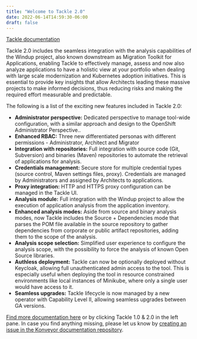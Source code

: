 ```yaml
---
title: "Welcome to Tackle 2.0"
date: 2022-06-14T14:59:30-06:00
draft: false
---
```

[Tackle documentation](https://konveyor.github.io/tackle/tackle2/)

Tackle 2.0 includes the seamless integration with the analysis capabilities of the Windup project, also known downstream as Migration Toolkit for Applications, enabling Tackle to effectively manage, assess and now also analyze applications to have a holistic view at your portfolio when dealing with large scale modernization and Kubernetes adoption initiatives. This is essential to provide key insights that allow Architects leading these massive projects to make informed decisions, thus reducing risks and making the required effort measurable and predictable.

The following is a list of the exciting new features included in Tackle 2.0:

* **Administrator perspective:** Dedicated perspective to manage tool-wide configuration, with a similar approach and design to the OpenShift Administrator Perspective..
* **Enhanced RBAC:** Three new differentiated personas with different permissions - Administrator, Architect and Migrator
* **Integration with repositories:** Full integration with source code (Git, Subversion) and binaries (Maven) repositories to automate the retrieval of applications for analysis.
* **Credentials management:** Secure store for multiple credential types (source control, Maven settings files, proxy). Credentials are managed by Administrators and assigned by Architects to applications.
* **Proxy integration:** HTTP and HTTPS proxy configuration can be managed in the Tackle UI.
* **Analysis module:** Full integration with the Windup project to allow the execution of application analysis from the application inventory.
* **Enhanced analysis modes:** Aside from source and binary analysis modes, now Tackle includes the Source + Dependencies mode that parses the POM file available in the source repository to gather dependencies from corporate or public artifact repositories, adding them to the scope of the analysis.
* **Analysis scope selection:** Simplified user experience to configure the analysis scope, with the possibility to force the analysis of known Open Source libraries.
* **Authless deployment:** Tackle can now be optionally deployed without Keycloak, allowing full unauthenticated admin access to the tool. This is especially useful when deploying the tool in resource constrained environments like local instances of Minikube, where only a single user would have access to it.
* **Seamless upgrades:** Tackle lifecycle is now managed by a new operator with Capability Level II, allowing seamless upgrades between GA versions.

[Find more documentation here](https://konveyor.github.io/tackle/tackle2/) or by clicking Tackle 1.0 & 2.0 in the left pane. In case you find anything missing, please let us know by [creating an issue in the Konveyor documentation repository](https://github.com/konveyor/konveyor.github.io/issues).
